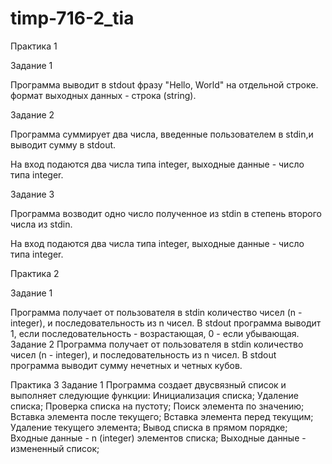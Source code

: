 # timp-716-2_tia
Практика 1

Задание 1

Программа выводит в stdout фразу "Hello, World" на отдельной строке.
формат выходных данных - строка (string).

Задание 2

Программа суммирует два числа, введенные пользователем в stdin,и выводит сумму в stdout.

На вход подаются два числа типа integer, выходные данные - число типа integer.

Задание 3

Программа возводит одно число полученное из stdin в степень второго числа из stdin.

На вход подаются два числа типа integer, выходные данные - число типа integer.

Практика 2

Задание 1

Программа получает от пользователя в stdin количество чисел (n - integer), и последовательность из n чисел.
В stdout программа выводит 1, если последовательность - возрастающая, 0 - если убывающая.
Задание 2
Программа получает от пользователя в stdin количество чисел (n - integer), и последовательность из n чисел. 
В stdout программа выводит сумму нечетных и четных кубов.

Практика 3
Задание 1
Программа создает двусвязный список и выполняет следующие функции:
Инициализация списка;
Удаление списка;
Проверка списка на пустоту;
Поиск элемента по значению;
Вставка элемента после текущего;
Вставка элемента перед текущим;
Удаление текущего элемента;
Вывод списка в прямом порядке;
Входные данные - n (integer) элементов списка;
Выходные данные - измененный список;
